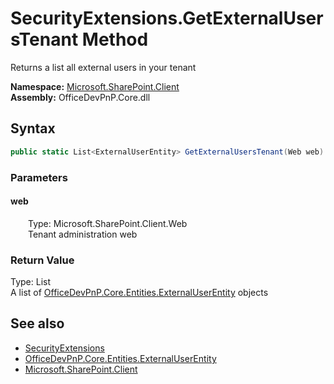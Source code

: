# SecurityExtensions.GetExternalUsersTenant Method  
 Returns a list all external users in your tenant   

**Namespace:** [Microsoft.SharePoint.Client](Microsoft.SharePoint.Client.md)  
**Assembly:** OfficeDevPnP.Core.dll  
## Syntax
```C#
public static List<ExternalUserEntity> GetExternalUsersTenant(Web web)
```
### Parameters
#### web  
&emsp;&emsp;Type: Microsoft.SharePoint.Client.Web  
&emsp;&emsp;Tenant administration web  

  

### Return Value
Type: List<ExternalUserEntity>  
A list of  [OfficeDevPnP.Core.Entities.ExternalUserEntity](OfficeDevPnP.Core.Entities.ExternalUserEntity.md)  objects  

## See also
- [SecurityExtensions](Microsoft.SharePoint.Client.SecurityExtensions.md) 
- [OfficeDevPnP.Core.Entities.ExternalUserEntity](OfficeDevPnP.Core.Entities.ExternalUserEntity.md)
- [Microsoft.SharePoint.Client](Microsoft.SharePoint.Client.md) 
